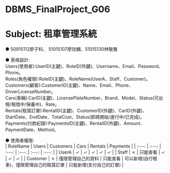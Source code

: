 # DBMS_FinalProject_G06
# Subject: 租車管理系統
● 50915112廖子科、 51015107廖玟嫻、51015130林敬雅  
  
● 表格設計:  
Users(使用者):UserID(主鍵)、RoleID(外鍵)、Username、Email、Password、Phone。  
Roles(角色權限):RoleID(主鍵)、RoleName(UserA、Staff、Customer)。  
Customers(顧客):CustomerID(主鍵)、Name、Email、Phone、DriverLicenseNumber。  
Cars(車輛):CarID(主鍵)、LicensePlateNumber、Brand、Model、Status(可出租/租借中/保養中)、Rate。  
Rentals(租賃訂單):RentalID(主鍵)、CustomerID(外鍵)、CarID(外鍵)、StartDate、EndDate、TotalCost、Status(即將開始/進行中/已完成)。  
Payments(付款紀錄):PaymentsID(主鍵)、RentalID(外鍵)、Amount、PaymentDate、Method。  
  
● 使用者權限:  
| RoleName | Users | Customers | Cars | Rentals | Payments |
| :---: | :---: | :---: | :---: | :---: | :---: |
| UserA | ✓ | ✓ | ✓ | ✓ | ✓ |
| Staff | ✗ | 只能查看 | ✓ | ✓ | ✓ |
| Customer | ✗ | 僅限管理自己的資料 | 只能查看 | 可以新增(自行租車)，僅限管理自己的租賃訂單 | 只能新增(支付自己的訂單) |
